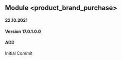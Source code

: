 ## Module <product_brand_purchase>

#### 22.10.2021
#### Version 17.0.1.0.0
#### ADD
Initial Commit
